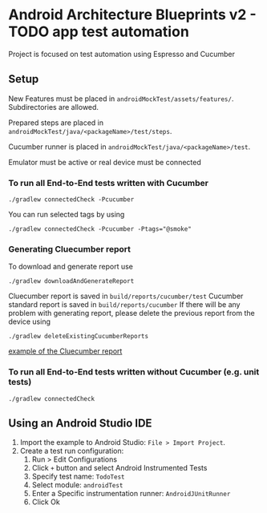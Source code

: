 # Android Architecture Blueprints v2 - TODO app test automation

Project is focused on test automation using Espresso and Cucumber

## Setup
New Features must be placed in `androidMockTest/assets/features/`. Subdirectories are allowed.

Prepared steps are placed in `androidMockTest/java/<packageName>/test/steps`.

Cucumber runner is placed in `androidMockTest/java/<packageName>/test`.

Emulator must be active or real device must be connected

### To run all End-to-End tests written with Cucumber
    ./gradlew connectedCheck -Pcucumber
You can run selected tags by using 

    ./gradlew connectedCheck -Pcucumber -Ptags="@smoke"

### Generating Cluecumber report
To download and generate report use

    ./gradlew downloadAndGenerateReport    
Cluecumber report is saved in `build/reports/cucumber/test`
Cucumber standard report is saved in `build/reports/cucumber`
If there will be any problem with generating report, please delete the previous report from the device using

    ./gradlew deleteExistingCucumberReports

[example of the Cluecumber report](Generated_cluecumber_report_example/index.html)

### To run all End-to-End tests written without Cucumber (e.g. unit tests)
    ./gradlew connectedCheck
    
## Using an Android Studio IDE

1. Import the example to Android Studio: `File > Import Project`.
2. Create a test run configuration:
   1. Run > Edit Configurations
   2. Click `+` button and select Android Instrumented Tests
   3. Specify test name: `TodoTest`
   4. Select module: `androidTest`
   5. Enter a Specific instrumentation runner: `AndroidJUnitRunner`
   6. Click Ok
